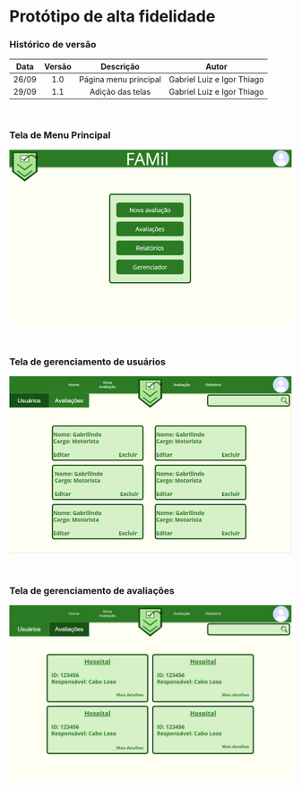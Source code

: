 # Protótipo de alta fidelidade

### Histórico de versão

| Data| Versão| Descrição  | Autor  |
| :---: | :---: | :---: | :---: |
| 26/09 | 1.0 | Página menu principal | Gabriel Luiz e Igor Thiago |
| 29/09 | 1.1 | Adição das telas | Gabriel Luiz e Igor Thiago |

<br>

### Tela de Menu Principal

![Tela-Menu](/docs/assets/produtos/prototipos/prototipo_time_c/tela_menu_principal_alta_fidelidade.png)

<br>

### Tela de gerenciamento de usuários

![Tela-Gerenciamento-Usuários](/docs/assets/produtos/prototipos/prototipo_time_c/tela_gerenciador_user_alta_fidelidade.png)

<br>

### Tela de gerenciamento de avaliações

![Tela-Gerenciamento-Avaliações](/docs/assets/produtos/prototipos/prototipo_time_c/tela_gerenciador_avaliacao_alta_fidelidade.png)
